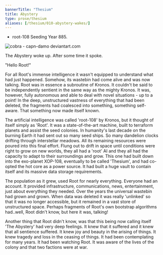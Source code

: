 ```yaml
---
bannerTitle: "Thesium" 
title: Abystery
type: prose/thesium
aliases: [/thesium/010-abystery-wakes/]
---
```


<div class="data">

- root-108 Seeding Year 885.  

</div>

![cobra - capn-damo deviantart.com](/images/thesium/cobra.jpg)

The Abystery woke up. After some time it spoke.  

"Hello Root!"  

For all Root's immense intelligence it wasn't equipped to understand what had
just happened. Somehow, its wastebin had come alive and was now talking. Root
was in essence a subroutine of Kronos. It couldn't be said to be independently
sentient in the same way as the mighty Kronos. It was, however, fully
autonomous and able to deal with novel situations - up to a point! In the deep,
unstructured vastness of everything that had been deleted, the fragments had
coalesced into something, something self-aware. That something now made itself
known.  

The artificial intelligence was called 'root-108' by Kronos, but it
thought of itself simply as 'Root'. It was a state-of-the-art machine, built to
terraform planets and assist the seed colonies. In humanity's last decade on
the burning Earth it had sent out so many seed ships. So many dandelion clocks
drifting through interstellar meadows. All its remaining resources were poured
into this final effort. Flung out to drift in space until conditions were right
to grow on new worlds, they all had a 'root' AI and they all had the capacity
to adapt to their surroundings and grow. This one had built down into the
exo-planet XOP-108, eventually to be called 'Thesium', and had co-opted the hot
core as a power source. It had built a huge vault to contain itself and its
massive data storage requirements. 

The population as it grew, used Root for nearly everything. Everyone had an
account. It provided infrastructure, communications, news, entertainment, just
about everything they needed. Over the years the universal wastebin had grown
and grown. When data was deleted it was really 'unlinked' so that it was no
longer accessible, but it remained in a vast store of unstructured space.
Perhaps fragments of Root's own bootstrap algorithms had..well, Root didn't
know, but here it was, talking!  

Another thing that Root didn't know, was that this being now calling itself
'The Abystery' had very deep feelings. It knew that it suffered
and it knew that all sentience suffered. It knew joy and beauty in the arising
of things. It knew tragedy and loss in the ceasing of things. It had been
contemplating for many years. It had been watching Root. It was
aware of the lives of the colony and that two factions were at war.
